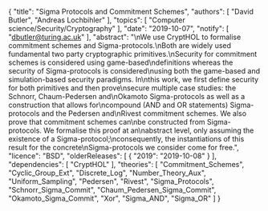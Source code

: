 {
    "title": "Sigma Protocols and Commitment Schemes",
    "authors": [
        "David Butler",
        "Andreas Lochbihler"
    ],
    "topics": [
        "Computer science/Security/Cryptography"
    ],
    "date": "2019-10-07",
    "notify": [
        "dbutler@turing.ac.uk"
    ],
    "abstract": "\nWe use CryptHOL to formalise commitment schemes and Sigma-protocols.\nBoth are widely used fundamental two party cryptographic primitives.\nSecurity for commitment schemes is considered using game-based\ndefinitions whereas the security of Sigma-protocols is considered\nusing both the game-based and simulation-based security paradigms. In\nthis work, we first define security for both primitives and then prove\nsecure multiple case studies: the Schnorr, Chaum-Pedersen and\nOkamoto Sigma-protocols as well as a construction that allows for\ncompound (AND and OR statements) Sigma-protocols and the Pedersen and\nRivest commitment schemes. We also prove that commitment schemes can\nbe constructed from Sigma-protocols. We formalise this proof at an\nabstract level, only assuming the existence of a Sigma-protocol;\nconsequently, the instantiations of this result for the concrete\nSigma-protocols we consider come for free.",
    "licence": "BSD",
    "olderReleases": [
        {
            "2019": "2019-10-08"
        }
    ],
    "dependencies": [
        "CryptHOL"
    ],
    "theories": [
        "Commitment_Schemes",
        "Cyclic_Group_Ext",
        "Discrete_Log",
        "Number_Theory_Aux",
        "Uniform_Sampling",
        "Pedersen",
        "Rivest",
        "Sigma_Protocols",
        "Schnorr_Sigma_Commit",
        "Chaum_Pedersen_Sigma_Commit",
        "Okamoto_Sigma_Commit",
        "Xor",
        "Sigma_AND",
        "Sigma_OR"
    ]
}